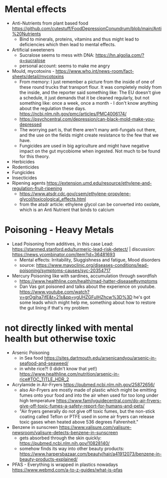 
# Mental effects
* Anti-Nutrients from plant based food https://github.com/cutestuff/FoodDepressionConundrum/blob/main/Anti%20Nutrients
  * Bind to minerals, proteins, vitamins and thus might lead to deficiencies which then lead to mental effects.
* Artificial sweeteners
  * Sucralose seems to mess with DNA: https://hn.algolia.com/?q=sucralose
  * personal account: seems to make me angry
* Mould, mycotoxins - https://www.who.int/news-room/fact-sheets/detail/mycotoxins
  * From memory: I just remember a picture from the inside of one of these round trucks that transport flour. It was completely moldy from the inside, and the reporter said something like: The EU doesn't give a schedule, it just demands that it be cleaned regularly, but not something like: once a week, once a month - I don't know anything about the regulation these days. https://ncbi.nlm.nih.gov/pmc/articles/PMC4006174/
  * https://psychcentral.com/depression/can-black-mold-make-you-depressed
  * The worrying part is, that there aren't many anti-fungals out there, and the use on the fields might create resistance to the few that we have.
  * Fungicides are used in big agriculture and might have negative impact on the gut mycobiome when ingested. Not much to be found for this theory.
* Herbicides
* Rodenticides
* Fungicides
* Insecticides
* Ripening agents https://extension.umd.edu/resource/ethylene-and-regulation-fruit-ripening
  * https://www.atsdr.cdc.gov/csem/ethylene-propylene-glycol/toxicological_effects.html
  * from the atsdr article: ethylene glycol can be converted into oxolate, which is an Anti Nutrient that binds to calcium

# Poisoning - Heavy Metals
* Lead Poisoning from additives, in this case Lead: https://stanmed.stanford.edu/turmeric-lead-risk-detect/ | discussion: https://news.ycombinator.com/item?id=36481693
  * Mental effects: Irritability, Sluggishness and fatigue, Mood disorders 
  * source: https://www.mayoclinic.org/diseases-conditions/lead-poisoning/symptoms-causes/syc-20354717
* Mercury Poisoning like with sardines, accumulation through swordfish
  * https://www.healthline.com/health/mad-hatter-disease#symptoms
  * Dan Vas got poisoned and talks about the experience on youtube. https://www.youtube.com/watch?v=grOgjha7ifE&t=21s&pp=ygUHZGFuIHZhcw%3D%3D he's got some leads which might help me, something about how to restore the gut lining if that's my problem

# not directly linked with mental health but otherwise toxic
* Arsenic Poisoning
  * in Sea food https://sites.dartmouth.edu/arsenicandyou/arsenic-in-seafood-and-seaweed/ 
  * in white rice?! (I didn't know that yet!) https://www.healthline.com/nutrition/arsenic-in-rice#TOC_TITLE_HDR_2
* Acrylamide in Air-Fryers https://pubmed.ncbi.nlm.nih.gov/25872656/
  * also Air-Fryers are mostly made of plastic which might be emitting fumes onto your food and into the air when used for too long under high temperature https://www.familyguidecentral.com/do-air-fryers-give-off-toxic-fumes-a-safety-report-for-humans-and-pets/
  * "Air fryers generally do not give off toxic fumes, but the non-stick coating called Teflon or PTFE used in some air fryers can release toxic gases when heated above 536 degrees Fahrenheit."
* Benzene in sunscreen https://www.valisure.com/valisure-newsroom/valisure-detects-benzene-in-sunscreen
  * gets absorbed through the skin quickly: https://pubmed.ncbi.nlm.nih.gov/10828140/
  * somehow finds its way into other beauty products: https://www.harpersbazaar.com/beauty/hair/a41912073/benzene-in-beauty-products-explained/
* PFAS - Everything is wrapped in plastics nowadays https://www.webmd.com/a-to-z-guides/what-is-pfas
